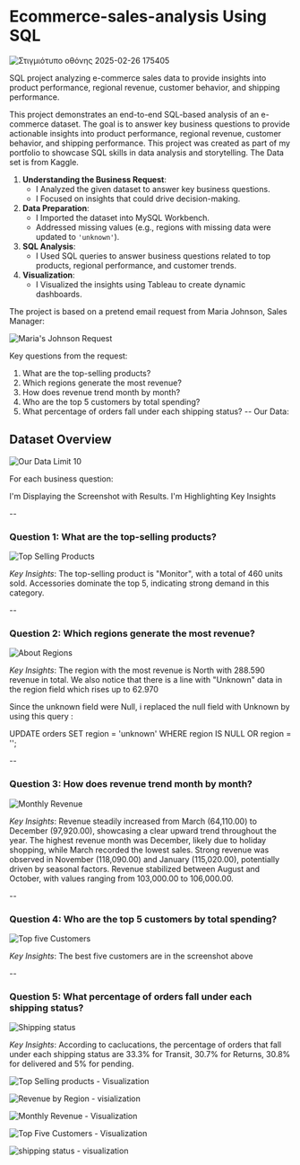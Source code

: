 # Ecommerce-sales-analysis Using SQL

![Στιγμιότυπο οθόνης 2025-02-26 175405](https://github.com/user-attachments/assets/7aa1aba6-b07a-4ad8-afc9-bf88a736f186)


SQL project analyzing e-commerce sales data to provide insights into product performance, regional revenue, customer behavior, and shipping performance.


This project demonstrates an end-to-end SQL-based analysis of an e-commerce dataset. The goal is to answer key business questions to provide actionable insights into product performance, regional revenue, customer behavior, and shipping performance.
This project was created as part of my portfolio to showcase SQL skills in data analysis and storytelling. The Data set is from Kaggle.

1. **Understanding the Business Request**:
   - I Analyzed the given dataset to answer key business questions.
   - I Focused on insights that could drive decision-making.
2. **Data Preparation**:
   - I Imported the dataset into MySQL Workbench.
   - Addressed missing values (e.g., regions with missing data were updated to `'unknown'`).
3. **SQL Analysis**:
   - I Used SQL queries to answer business questions related to top products, regional performance, and customer trends.
4. **Visualization**:
   - I Visualized the insights using Tableau to create dynamic dashboards.
     
The project is based on a pretend email request from Maria Johnson, Sales Manager:

![Maria's Johnson Request](https://github.com/user-attachments/assets/17164860-71e9-4ffe-b10c-ee211089c5de)



Key questions from the request:
1. What are the top-selling products?
2. Which regions generate the most revenue?
3. How does revenue trend month by month?
4. Who are the top 5 customers by total spending?
5. What percentage of orders fall under each shipping status?
--
Our Data:
## Dataset Overview
![Our Data Limit 10](https://github.com/user-attachments/assets/42e9f03c-0879-4d28-a325-300778b5eaa1)

For each business question:

I'm Displaying the Screenshot with Results.
I'm Highlighting Key Insights


--
### Question 1: What are the top-selling products?

![Top Selling Products](https://github.com/user-attachments/assets/1c67e470-41c6-4076-a685-2018ef19e349)

*Key Insights*:
The top-selling product is "Monitor", with a total of 460 units sold.
Accessories dominate the top 5, indicating strong demand in this category.


--
### Question 2: Which regions generate the most revenue?

![About Regions](https://github.com/user-attachments/assets/4858491f-4732-4060-8aec-aca88902cef7)

*Key Insights*:
The region with the most revenue is North with 288.590 revenue in total.
We also notice that there is a line with "Unknown" data in the region field which rises up to 62.970

Since the unknown field were Null, i replaced the null field with Unknown by using this query :

UPDATE orders
SET region = 'unknown'
WHERE region IS NULL OR region = '';

--
### Question 3: How does revenue trend month by month?

![Monthly Revenue](https://github.com/user-attachments/assets/acf90b0b-002d-4e1c-90e9-9e0f4aef3eaa)

*Key Insights*:
Revenue steadily increased from March (64,110.00) to December (97,920.00), showcasing a clear upward trend throughout the year.
The highest revenue month was December, likely due to holiday shopping, while March recorded the lowest sales.
Strong revenue was observed in November (118,090.00) and January (115,020.00), potentially driven by seasonal factors.
Revenue stabilized between August and October, with values ranging from 103,000.00 to 106,000.00.

--
### Question 4: Who are the top 5 customers by total spending?

![Top five Customers](https://github.com/user-attachments/assets/effd69bc-9098-4adb-b6cf-059c06b3c618)

*Key Insights*:
The best five customers are in the screenshot above

--
### Question 5: What percentage of orders fall under each shipping status?

![Shipping status](https://github.com/user-attachments/assets/5a72bee8-8696-4ca8-8fcc-7a1bc28d05c3)

*Key Insights*:
According to caclucations, the percentage of orders that fall under each shipping status are 33.3% for Transit, 30.7% for Returns,
 30.8% for delivered and 5% for pending. 

![Top Selling products - Visualization](https://github.com/user-attachments/assets/16291541-1a3e-45da-bb96-79f845e301d4)

![Revenue by Region - visialization](https://github.com/user-attachments/assets/22d38678-8e9d-4213-9aa2-374ed28e9d49)

![Monthly Revenue - Visualization](https://github.com/user-attachments/assets/34fa96f2-ba3a-4a77-8bba-58d17e174258)

![Top Five Customers - Visualization](https://github.com/user-attachments/assets/89b47a96-80b4-4564-a7ce-509d84e4c9b8)

![shipping status - visualization](https://github.com/user-attachments/assets/70fe331d-d44b-444e-a1f4-e1fe43bd8916)




















